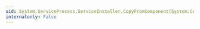 ```yaml
---
uid: System.ServiceProcess.ServiceInstaller.CopyFromComponent(System.ComponentModel.IComponent)
internalonly: False
---
```

